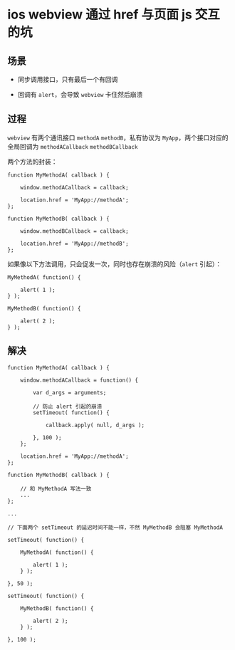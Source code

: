 # ios webview 通过 href 与页面 js 交互的坑

## 场景

* 同步调用接口，只有最后一个有回调

* 回调有 `alert`，会导致 `webview` 卡住然后崩溃

## 过程

`webview` 有两个通讯接口 `methodA` `methodB`，私有协议为 `MyApp`，两个接口对应的全局回调为 `methodACallback` `methodBCallback`

两个方法的封装：

```
function MyMethodA( callback ) {

    window.methodACallback = callback;

    location.href = 'MyApp://methodA';
};

function MyMethodB( callback ) {

    window.methodBCallback = callback;

    location.href = 'MyApp://methodB';
};
```

如果像以下方法调用，只会促发一次，同时也存在崩溃的风险（`alert` 引起）：

```
MyMethodA( function() {

    alert( 1 );
} );

MyMethodB( function() {

    alert( 2 );
} );
```


## 解决

```
function MyMethodA( callback ) {

    window.methodACallback = function() {

        var d_args = arguments;

        // 防止 alert 引起的崩溃
        setTimeout( function() {

            callback.apply( null, d_args );

        }, 100 );
    };

    location.href = 'MyApp://methodA';
};

function MyMethodB( callback ) {

    // 和 MyMethodA 写法一致
    ...
};

...

// 下面两个 setTimeout 的延迟时间不能一样，不然 MyMethodB 会阻塞 MyMethodA

setTimeout( function() {

    MyMethodA( function() {

        alert( 1 );
    } );

}, 50 );

setTimeout( function() {

    MyMethodB( function() {

        alert( 2 );
    } );

}, 100 );
```
